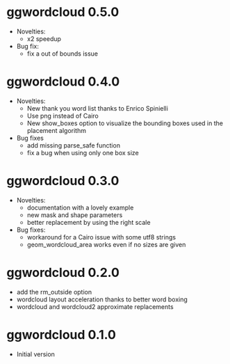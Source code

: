 # ggwordcloud 0.5.0
* Novelties:
   * x2 speedup
* Bug fix:
   * fix a out of bounds issue

# ggwordcloud 0.4.0
* Novelties:
    * New thank you word list thanks to Enrico Spinielli
    * Use png instead of Cairo
    * New show_boxes option to visualize the bounding boxes used in the placement algorithm
* Bug fixes
    * add missing parse_safe function
    * fix a bug when using only one box size

# ggwordcloud 0.3.0
* Novelties:
    * documentation with a lovely example
    * new mask and shape parameters
    * better replacement by using the right scale
* Bug fixes:
    * workaround for a Cairo issue with some utf8 strings
    * geom_wordcloud_area works even if no sizes are given

# ggwordcloud 0.2.0
* add the rm_outside option
* wordcloud layout acceleration thanks to better word boxing
* wordcloud and wordcloud2 approximate replacements

# ggwordcloud 0.1.0
* Initial version
